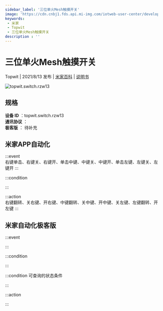 ```yaml
---
sidebar_label: '三位单火Mesh触摸开关'
image: 'https://cdn.cnbj1.fds.api.mi-img.com/iotweb-user-center/developer_1679068737870uABPNLPq.png?GalaxyAccessKeyId=AKVGLQWBOVIRQ3XLEW&Expires=9223372036854775807&Signature=+MCUmNaD0WlxQsAl5a/E4xiZrX8='
keywords: 
 - 米家
 - Topwit
 - 三位单火Mesh触摸开关
description : ''
---
```

# 三位单火Mesh触摸开关

Topwit | 2021/8/13 发布 | [米家百科](https://home.mi.com/webapp/content/baike/product/index.html?model=topwit.switch.rzw13) | [说明书](https://home.mi.com/views/introduction.html?model=topwit.switch.rzw13&region=cn)

![topwit.switch.rzw13](https://cdn.cnbj1.fds.api.mi-img.com/iotweb-user-center/developer_1679068737870uABPNLPq.png?GalaxyAccessKeyId=AKVGLQWBOVIRQ3XLEW&Expires=9223372036854775807&Signature=+MCUmNaD0WlxQsAl5a/E4xiZrX8=)

## 规格  
> 
**设备 ID** ：topwit.switch.rzw13  
**通讯协议** ：  
**极客版**  ： 待补充 


## 米家APP自动化  

:::event  
右键单击、右键关、右键开、单击中键、中键关、中键开、单击左键、左键关、左键开
:::

:::condition  

:::

:::action   
右键翻转、关右键、开右键、中键翻转、关中键、开中键、关左键、左键翻转、开左键
:::

## 米家自动化极客版  

:::event  

:::

:::condition  

:::

:::condition 可查询的状态条件  

:::

:::action  

:::

        
